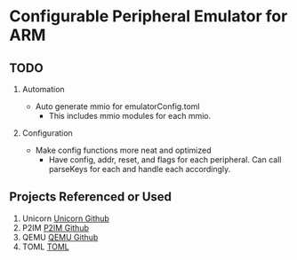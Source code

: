 Configurable Peripheral Emulator for ARM
========================================

TODO
----

1) Automation
   - Auto generate mmio for emulatorConfig.toml
      - This includes mmio modules for each mmio.
      
2) Configuration
   - Make config functions more neat and optimized
      - Have config, addr, reset, and flags for each peripheral. Can call parseKeys for each and handle each accordingly.

Projects Referenced or Used
---------------------------
1) Unicorn [Unicorn Github](https://github.com/unicorn-engine/unicorn)
2) P2IM [P2IM Github](https://github.com/RiS3-Lab/p2im)
3) QEMU [QEMU Github](https://github.com/qemu/qemu)
4) TOML [TOML](https://toml.io/en/)  
